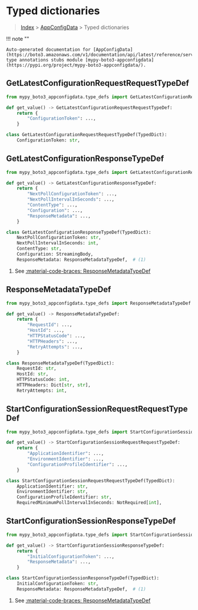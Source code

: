 # Typed dictionaries

> [Index](../README.md) > [AppConfigData](./README.md) > Typed dictionaries

!!! note ""

    Auto-generated documentation for [AppConfigData](https://boto3.amazonaws.com/v1/documentation/api/latest/reference/services/appconfigdata.html#AppConfigData)
    type annotations stubs module [mypy-boto3-appconfigdata](https://pypi.org/project/mypy-boto3-appconfigdata/).

## GetLatestConfigurationRequestRequestTypeDef

```python title="Usage Example"
from mypy_boto3_appconfigdata.type_defs import GetLatestConfigurationRequestRequestTypeDef

def get_value() -> GetLatestConfigurationRequestRequestTypeDef:
    return {
        "ConfigurationToken": ...,
    }
```

```python title="Definition"
class GetLatestConfigurationRequestRequestTypeDef(TypedDict):
    ConfigurationToken: str,
```

## GetLatestConfigurationResponseTypeDef

```python title="Usage Example"
from mypy_boto3_appconfigdata.type_defs import GetLatestConfigurationResponseTypeDef

def get_value() -> GetLatestConfigurationResponseTypeDef:
    return {
        "NextPollConfigurationToken": ...,
        "NextPollIntervalInSeconds": ...,
        "ContentType": ...,
        "Configuration": ...,
        "ResponseMetadata": ...,
    }
```

```python title="Definition"
class GetLatestConfigurationResponseTypeDef(TypedDict):
    NextPollConfigurationToken: str,
    NextPollIntervalInSeconds: int,
    ContentType: str,
    Configuration: StreamingBody,
    ResponseMetadata: ResponseMetadataTypeDef,  # (1)
```

1. See [:material-code-braces: ResponseMetadataTypeDef](./type_defs.md#responsemetadatatypedef) 
## ResponseMetadataTypeDef

```python title="Usage Example"
from mypy_boto3_appconfigdata.type_defs import ResponseMetadataTypeDef

def get_value() -> ResponseMetadataTypeDef:
    return {
        "RequestId": ...,
        "HostId": ...,
        "HTTPStatusCode": ...,
        "HTTPHeaders": ...,
        "RetryAttempts": ...,
    }
```

```python title="Definition"
class ResponseMetadataTypeDef(TypedDict):
    RequestId: str,
    HostId: str,
    HTTPStatusCode: int,
    HTTPHeaders: Dict[str, str],
    RetryAttempts: int,
```

## StartConfigurationSessionRequestRequestTypeDef

```python title="Usage Example"
from mypy_boto3_appconfigdata.type_defs import StartConfigurationSessionRequestRequestTypeDef

def get_value() -> StartConfigurationSessionRequestRequestTypeDef:
    return {
        "ApplicationIdentifier": ...,
        "EnvironmentIdentifier": ...,
        "ConfigurationProfileIdentifier": ...,
    }
```

```python title="Definition"
class StartConfigurationSessionRequestRequestTypeDef(TypedDict):
    ApplicationIdentifier: str,
    EnvironmentIdentifier: str,
    ConfigurationProfileIdentifier: str,
    RequiredMinimumPollIntervalInSeconds: NotRequired[int],
```

## StartConfigurationSessionResponseTypeDef

```python title="Usage Example"
from mypy_boto3_appconfigdata.type_defs import StartConfigurationSessionResponseTypeDef

def get_value() -> StartConfigurationSessionResponseTypeDef:
    return {
        "InitialConfigurationToken": ...,
        "ResponseMetadata": ...,
    }
```

```python title="Definition"
class StartConfigurationSessionResponseTypeDef(TypedDict):
    InitialConfigurationToken: str,
    ResponseMetadata: ResponseMetadataTypeDef,  # (1)
```

1. See [:material-code-braces: ResponseMetadataTypeDef](./type_defs.md#responsemetadatatypedef) 

